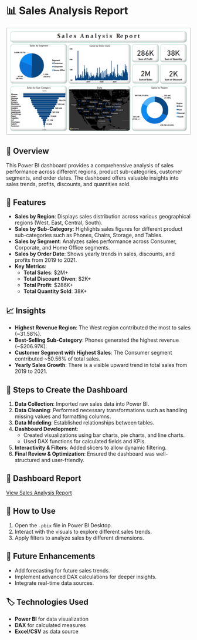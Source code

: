 # 📊 Sales Analysis Report

![Dashboard Screenshot](https://github.com/HimanshuSharma123-a/Sales-Analysis-Report/blob/main/report.png)

## 📝 Overview
This Power BI dashboard provides a comprehensive analysis of sales performance across different regions, product sub-categories, customer segments, and order dates. The dashboard offers valuable insights into sales trends, profits, discounts, and quantities sold.

## 🚀 Features
- **Sales by Region**: Displays sales distribution across various geographical regions (West, East, Central, South).
- **Sales by Sub-Category**: Highlights sales figures for different product sub-categories such as Phones, Chairs, Storage, and Tables.
- **Sales by Segment**: Analyzes sales performance across Consumer, Corporate, and Home Office segments.
- **Sales by Order Date**: Shows yearly trends in sales, discounts, and profits from 2019 to 2021.
- **Key Metrics**:
  - **Total Sales**: $2M+  
  - **Total Discount Given**: $2K+  
  - **Total Profit**: $286K+  
  - **Total Quantity Sold**: 38K+  

## 📈 Insights
- **Highest Revenue Region**: The West region contributed the most to sales (~31.58%).
- **Best-Selling Sub-Category**: Phones generated the highest revenue (~$206.97K).
- **Customer Segment with Highest Sales**: The Consumer segment contributed ~50.56% of total sales.
- **Yearly Sales Growth**: There is a visible upward trend in total sales from 2019 to 2021.

## 🔧 Steps to Create the Dashboard
1. **Data Collection**: Imported raw sales data into Power BI.
2. **Data Cleaning**: Performed necessary transformations such as handling missing values and formatting columns.
3. **Data Modeling**: Established relationships between tables.
4. **Dashboard Development**:
   - Created visualizations using bar charts, pie charts, and line charts.
   - Used DAX functions for calculated fields and KPIs.
5. **Interactivity & Filters**: Added slicers to allow dynamic filtering.
6. **Final Review & Optimization**: Ensured the dashboard was well-structured and user-friendly.

## 📜 Dashboard Report
[View Sales Analysis Report](https://github.com/HimanshuSharma123-a/Sales-Analysis-Report/blob/main/Sales%20analysis%20report.pdf)

## 📌 How to Use
1. Open the `.pbix` file in Power BI Desktop.
2. Interact with the visuals to explore different sales trends.
3. Apply filters to analyze sales by different dimensions.

## 📢 Future Enhancements
- Add forecasting for future sales trends.
- Implement advanced DAX calculations for deeper insights.
- Integrate real-time data sources.

## 🏷️ Technologies Used
- **Power BI** for data visualization
- **DAX** for calculated measures
- **Excel/CSV** as data source

